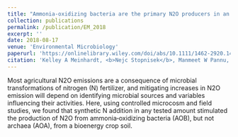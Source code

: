 ```yaml
---
title: "Ammonia‐oxidizing bacteria are the primary N2O producers in an ammonia‐oxidizing archaea dominated alkaline agricultural soil"
collection: publications
permalink: /publication/EM_2018
excerpt: ''
date: 2018-08-17
venue: 'Environmental Microbiology'
paperurl: 'https://onlinelibrary.wiley.com/doi/abs/10.1111/1462-2920.14246'
citation: 'Kelley A Meinhardt, <b>Nejc Stopnisek</b>, Manmeet W Pannu, Stuart E Strand, Steven C Fransen, Karen L Casciotti, David A Stahl (2018). &quot;Ammonia‐oxidizing bacteria are the primary N2O producers in an ammonia‐oxidizing archaea dominated alkaline agricultural soil.&quot; <i>Environmental Microbiology</i>. 20(6):2195–2206.'
---
```

Most agricultural N2O emissions are a consequence of microbial transformations of nitrogen (N) fertilizer, and mitigating increases in N2O emission will depend on identifying microbial sources and variables influencing their activities. Here, using controlled microcosm and field studies, we found that synthetic N addition in any tested amount stimulated the production of N2O from ammonia‐oxidizing bacteria (AOB), but not archaea (AOA), from a bioenergy crop soil.
